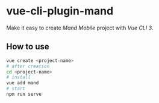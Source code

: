 # vue-cli-plugin-mand
Make it easy to create *Mand Mobile* project with *Vue CLI 3*.

## How to use
```bash
vue create <project-name>
# after creation
cd <project-name>
# install
vue add mand
# start
npm run serve
```
